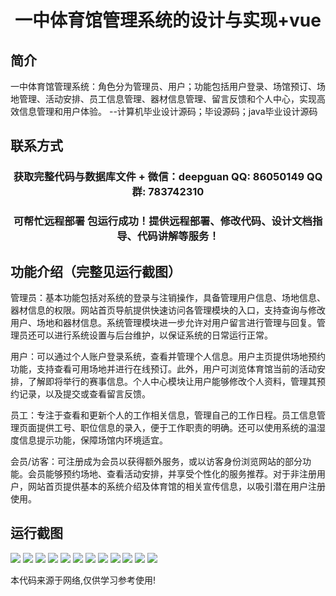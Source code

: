 <p><h1 align="center">一中体育馆管理系统的设计与实现+vue</h1></p>

## 简介
一中体育馆管理系统：角色分为管理员、用户；功能包括用户登录、场馆预订、场地管理、活动安排、员工信息管理、器材信息管理、留言反馈和个人中心，实现高效信息管理和用户体验。    --计算机毕业设计源码；毕设源码；java毕业设计源码


## 联系方式
<p><h3 align="center">获取完整代码与数据库文件 + 微信：deepguan QQ: 86050149 QQ群: 783742310</h3></p>
<p><h3 align="center">可帮忙远程部署 包运行成功！提供远程部署、修改代码、设计文档指导、代码讲解等服务！</h3></p>

## 功能介绍（完整见运行截图）
管理员：基本功能包括对系统的登录与注销操作，具备管理用户信息、场地信息、器材信息的权限。网站首页导航提供快速访问各管理模块的入口，支持查询与修改用户、场地和器材信息。系统管理模块进一步允许对用户留言进行管理与回复。管理员还可以进行系统设置与后台维护，以保证系统的日常运行正常。

用户：可以通过个人账户登录系统，查看并管理个人信息。用户主页提供场地预约功能，支持查看可用场地并进行在线预订。此外，用户可浏览体育馆当前的活动安排，了解即将举行的赛事信息。个人中心模块让用户能够修改个人资料，管理其预约记录，以及提交或查看留言反馈。

员工：专注于查看和更新个人的工作相关信息，管理自己的工作日程。员工信息管理页面提供工号、职位信息的录入，便于工作职责的明确。还可以使用系统的温湿度信息提示功能，保障场馆内环境适宜。

会员/访客：可注册成为会员以获得额外服务，或以访客身份浏览网站的部分功能。会员能够预约场地、查看活动安排，并享受个性化的服务推荐。对于非注册用户，网站首页提供基本的系统介绍及体育馆的相关宣传信息，以吸引潜在用户注册使用。


## 运行截图
![](img/001.jpg)
![](img/002.jpg)
![](img/003.jpg)
![](img/004.jpg)
![](img/005.jpg)
![](img/006.jpg)
![](img/007.jpg)
![](img/008.jpg)
![](img/009.jpg)
![](img/010.jpg)
![](img/011.jpg)
![](img/012.jpg)

<p>本代码来源于网络,仅供学习参考使用!</p>
